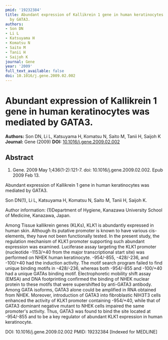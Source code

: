 ```yaml
---
pmid: '19232384'
title: Abundant expression of Kallikrein 1 gene in human keratinocytes was mediated
  by GATA3.
authors:
- Son DN
- Li L
- Katsuyama H
- Komatsu N
- Saito M
- Tanii H
- Saijoh K
journal: Gene
year: '2009'
full_text_available: false
doi: 10.1016/j.gene.2009.02.002
---
```


# Abundant expression of Kallikrein 1 gene in human keratinocytes was mediated by GATA3.
**Authors:** Son DN, Li L, Katsuyama H, Komatsu N, Saito M, Tanii H, Saijoh K
**Journal:** Gene (2009)
**DOI:** [10.1016/j.gene.2009.02.002](https://doi.org/10.1016/j.gene.2009.02.002)

## Abstract

1. Gene. 2009 May 1;436(1-2):121-7. doi: 10.1016/j.gene.2009.02.002. Epub 2009
Feb  13.

Abundant expression of Kallikrein 1 gene in human keratinocytes was mediated by 
GATA3.

Son DN(1), Li L, Katsuyama H, Komatsu N, Saito M, Tanii H, Saijoh K.

Author information:
(1)Department of Hygiene, Kanazawa University School of Medicine, Kanazawa, 
Japan.

Among Tissue kallikrein genes (KLKs), KLK1 is abundantly expressed in human 
skin. Although its putative promoter is known to have various cis-elements, they 
have not been functionally tested. In the present study, the regulation 
mechanism of KLK1 promoter supporting such abundant expression was examined. 
Luciferase assay targeting the KLK1 promoter (nucleotide -1153/+40 from the 
major transcriptional start site) was performed on NHEK human keratinocyte. 
-954/-855, -428/-236, and -100/+40 had the induction activity. The motif search 
program failed to find unique binding motifs in -428/-236, whereas both 
-954/-855 and -100/+40 had a unique GATAs binding motif. Electrophoretic 
mobility shift assay (EMSA) and DNA footprinting confirmed the binding of NHEK 
nuclear protein to these motifs that were supershifted by anti-GATA3 antibody. 
Among GATA isoforms, GATA3 alone could be amplified in RNA obtained from NHEK. 
Moreover, introduction of GATA3 into fibroblastic NIH3T3 cells enhanced the 
activity of KLK1 promoter containing -954/+40, while that of GATA3 dominant 
negative mutant to NHEK cells impaired the same promoter's activity. Thus, GATA3 
was found to bind the site located at -954/-855 and to be a key regulator of 
abundant KLK1 expression in human keratinocyte.

DOI: 10.1016/j.gene.2009.02.002
PMID: 19232384 [Indexed for MEDLINE]
